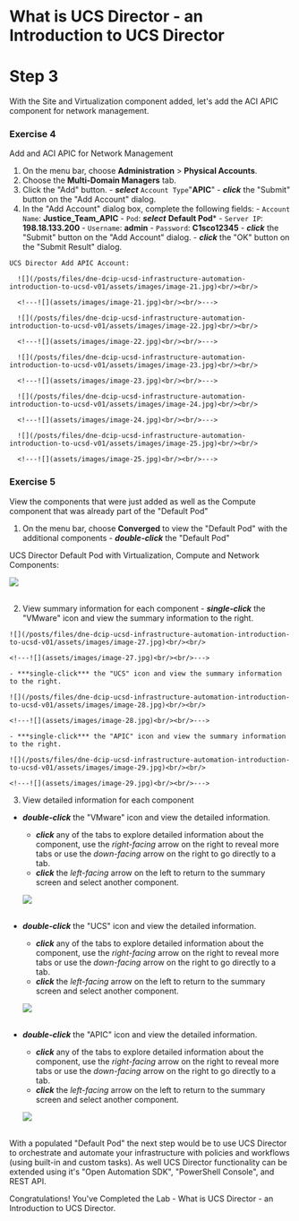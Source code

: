 # What is UCS Director - an Introduction to UCS Director

# Step 3
With the Site and Virtualization component added, let's add the ACI APIC component for network management.

### Exercise 4
Add and ACI APIC for Network Management

  1. On the menu bar, choose **Administration** > **Physical Accounts**.
  2. Choose the **Multi-Domain Managers** tab.
  3. Click the "Add" button.
    - ***select*** `Account Type`"**APIC**"
    - ***click*** the "Submit" button on the "Add Account" dialog.
  4. In the "Add Account" dialog box, complete the following fields:
    - `Account Name`: **Justice_Team_APIC**
    - `Pod`: ***select*** **Default Pod***
    - `Server IP`: **198.18.133.200**
    - `Username`: **admin**
    - `Password`: **C1sco12345**
    - ***click*** the "Submit" button on the "Add Account" dialog.
    - ***click*** the "OK" button on the "Submit Result" dialog.

    UCS Director Add APIC Account:

      ![](/posts/files/dne-dcip-ucsd-infrastructure-automation-introduction-to-ucsd-v01/assets/images/image-21.jpg)<br/><br/>

      <!---![](assets/images/image-21.jpg)<br/><br/>--->

      ![](/posts/files/dne-dcip-ucsd-infrastructure-automation-introduction-to-ucsd-v01/assets/images/image-22.jpg)<br/><br/>

      <!---![](assets/images/image-22.jpg)<br/><br/>--->

      ![](/posts/files/dne-dcip-ucsd-infrastructure-automation-introduction-to-ucsd-v01/assets/images/image-23.jpg)<br/><br/>

      <!---![](assets/images/image-23.jpg)<br/><br/>--->

      ![](/posts/files/dne-dcip-ucsd-infrastructure-automation-introduction-to-ucsd-v01/assets/images/image-24.jpg)<br/><br/>

      <!---![](assets/images/image-24.jpg)<br/><br/>--->

      ![](/posts/files/dne-dcip-ucsd-infrastructure-automation-introduction-to-ucsd-v01/assets/images/image-25.jpg)<br/><br/>

      <!---![](assets/images/image-25.jpg)<br/><br/>--->

### Exercise 5
View the components that were just added as well as the Compute component that was already part of the "Default Pod"

  1. On the menu bar, choose **Converged** to view the "Default Pod" with the additional components
    - ***double-click*** the "Default Pod"

  UCS Director Default Pod with Virtualization, Compute and Network Components:

  ![](/posts/files/dne-dcip-ucsd-infrastructure-automation-introduction-to-ucsd-v01/assets/images/image-26.jpg)<br/><br/>

  <!---![](assets/images/image-26.jpg)<br/><br/>--->

  2. View summary information for each component
    - ***single-click*** the "VMware" icon and view the summary information to the right.

    ![](/posts/files/dne-dcip-ucsd-infrastructure-automation-introduction-to-ucsd-v01/assets/images/image-27.jpg)<br/><br/>

    <!---![](assets/images/image-27.jpg)<br/><br/>--->

    - ***single-click*** the "UCS" icon and view the summary information to the right.

    ![](/posts/files/dne-dcip-ucsd-infrastructure-automation-introduction-to-ucsd-v01/assets/images/image-28.jpg)<br/><br/>

    <!---![](assets/images/image-28.jpg)<br/><br/>--->

    - ***single-click*** the "APIC" icon and view the summary information to the right.

    ![](/posts/files/dne-dcip-ucsd-infrastructure-automation-introduction-to-ucsd-v01/assets/images/image-29.jpg)<br/><br/>

    <!---![](assets/images/image-29.jpg)<br/><br/>--->

  3. View detailed information for each component
  - ***double-click*** the "VMware" icon and view the detailed information.
    - ***click*** any of the tabs to explore detailed information about the component, use the *right-facing* arrow on the right to reveal more tabs or use the *down-facing* arrow on the right to go directly to a tab.
    - ***click*** the *left-facing* arrow on the left to return to the summary screen and select another component.

    ![](/posts/files/dne-dcip-ucsd-infrastructure-automation-introduction-to-ucsd-v01/assets/images/image-30.jpg)<br/><br/>

    <!---![](assets/images/image-30.jpg)<br/><br/>--->

  - ***double-click*** the "UCS" icon and view the detailed information.
    - ***click*** any of the tabs to explore detailed information about the component, use the *right-facing* arrow on the right to reveal more tabs or use the *down-facing* arrow on the right to go directly to a tab.
    - ***click*** the *left-facing* arrow on the left to return to the summary screen and select another component.

    ![](/posts/files/dne-dcip-ucsd-infrastructure-automation-introduction-to-ucsd-v01/assets/images/image-31.jpg)<br/><br/>

    <!---![](assets/images/image-31.jpg)<br/><br/>--->

  - ***double-click*** the "APIC" icon and view the detailed information.
    - ***click*** any of the tabs to explore detailed information about the component, use the *right-facing* arrow on the right to reveal more tabs or use the *down-facing* arrow on the right to go directly to a tab.
    - ***click*** the *left-facing* arrow on the left to return to the summary screen and select another component.

    ![](/posts/files/dne-dcip-ucsd-infrastructure-automation-introduction-to-ucsd-v01/assets/images/image-32.jpg)<br/><br/>

    <!---![](assets/images/image-32.jpg)<br/><br/>--->

With a populated "Default Pod" the next step would be to use UCS Director to orchestrate and automate your infrastructure with policies and workflows (using built-in and custom tasks). As well UCS Director functionality can be extended using it's "Open Automation SDK", "PowerShell Console", and REST API.

Congratulations! You've Completed the Lab - What is UCS Director - an Introduction to UCS Director.
